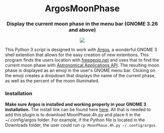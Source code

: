 <h1 align="center">ArgosMoonPhase</h1>

<h3 align="center">Display the current moon phase in the menu bar (GNOME 3.26 and above)</h3>

<div align="center"><img src ="https://user-images.githubusercontent.com/25762130/32969252-587150a6-cbb2-11e7-90d4-22d83e58e256.png" /></div>

This Python 3 script is designed to work with <a href="https://github.com/p-e-w/argos">Argos</a>, a wonderful GNOME 3 shell extention that allows for the easy creation of new extentions.  This program finds the users location with <a href= "https://freegeoip.net/">freegeoip.net</a> and uses that to find the current moon phase with <a href="http://aa.usno.navy.mil/data/docs/api.php">Astronomical Applications API</a>.  The resulting moon phase is displayed as an emoji in the user's GNOME menu bar.  Clicking on the emoji creates a dropdown that displays the name of the current phase, as well as the percent of the moon illuminated.  
</html>

### Installation
**Make sure Argos is installed and working properly in your GNOME 3 installation.**  The install link can be found here <a href="https://extensions.gnome.org/extension/1176/argos/">here</a>.  All that is needed to add this plugin is to download MoonPhase.4h.py and place it in the ~/.config/argos folder.  For example, if the Python file is located in the Downloads folder, the user could run `cp MoonPhase.4h.py ~/.config/argos`.
